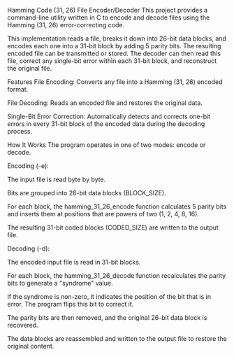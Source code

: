 Hamming Code (31, 26) File Encoder/Decoder
This project provides a command-line utility written in C to encode and decode files using the Hamming (31, 26) error-correcting code.

This implementation reads a file, breaks it down into 26-bit data blocks, and encodes each one into a 31-bit block by adding 5 parity bits. The resulting encoded file can be transmitted or stored. The decoder can then read this file, correct any single-bit error within each 31-bit block, and reconstruct the original file.

Features
File Encoding: Converts any file into a Hamming (31, 26) encoded format.

File Decoding: Reads an encoded file and restores the original data.

Single-Bit Error Correction: Automatically detects and corrects one-bit errors in every 31-bit block of the encoded data during the decoding process.

How It Works
The program operates in one of two modes: encode or decode.

Encoding (-e):

The input file is read byte by byte.

Bits are grouped into 26-bit data blocks (BLOCK_SIZE).

For each block, the hamming_31_26_encode function calculates 5 parity bits and inserts them at positions that are powers of two (1, 2, 4, 8, 16).

The resulting 31-bit coded blocks (CODED_SIZE) are written to the output file.

Decoding (-d):

The encoded input file is read in 31-bit blocks.

For each block, the hamming_31_26_decode function recalculates the parity bits to generate a "syndrome" value.

If the syndrome is non-zero, it indicates the position of the bit that is in error. The program flips this bit to correct it.

The parity bits are then removed, and the original 26-bit data block is recovered.

The data blocks are reassembled and written to the output file to restore the original content.
